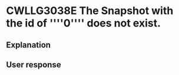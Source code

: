 # CWLLG3038E The Snapshot with the id of ''''0'''' does not exist.

## Explanation

## User response